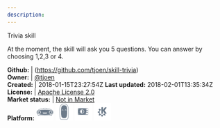 ```yaml
---
description: 
---
```

Trivia skill

At the moment, the skill will ask you 5 questions. You can answer by choosing 1,2,3 or 4.

**Github:** | (https://github.com/tjoen/skill-trivia)  
**Owner:** | [@tjoen](https://github.com/tjoen)  
**Created:** | 2018-01-15T23:27:54Z  **Last updated:** 2018-02-01T13:35:34Z  
**License:** | [Apache License 2.0](https://api.github.com/licenses/apache-2.0)  
**Market status:** | [Not in Market](https://market.mycroft.ai/skill/)  
**Platform:**   ![](.gitbook/assets/mark-1-icon.png)  ![](.gitbook/assets/mark-2-icon.png)  ![](.gitbook/assets/picroft-icon.png)  ![](.gitbook/assets/kde.png)   
